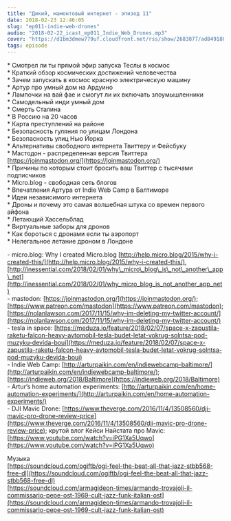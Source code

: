 ```yaml
---
title: "Дикий, мамонтовый интернет - эпизод 11"
date: 2018-02-23 12:46:05
slug: "ep011-indie-web-drones"
audio: "2018-02-22_icast_ep011_Indie_Web_Drones.mp3"
cover: "https://d1bm3dmew779uf.cloudfront.net/rss/show/2683877/ad8491808fd5d2fad6e14f544462250a.png"
tags: episode
---
```

\* Смотрел ли ты прямой эфир запуска Теслы в космос  
\* Краткий обзор космических достижений человечества  
\* Зачем запускать в космос красную электрическую машину  
\* Артур про умный дом на Ардуино  
\* Лампочки на вай фае и смогут ли их включать злоумышленники  
\* Самодельный инди умный дом  
\* Смерть Сталина  
\* В Россию на 20 часов  
\* Карта преступлений на районе  
\* Безопасность гуляния по улицам Лондона  
\* Безопасность улиц Нью Йорка  
\* Альтернативы свободного интернета Твиттеру и Фейсбуку  
\* Мастодон - распределенная версия Твиттера [https://joinmastodon.org/](https://joinmastodon.org/)  
\* Причины по которым стоит бросить ваш Твиттер с тысячами подписчиков  
\* Micro.blog - свободная сеть блогов  
\* Впечатления Артура от Indie Web Camp в Балтиморе  
\* Идеи независимого интернета  
\* Дроны и почему это самая волшебная штука со времен первого айфона  
\* Летающий Хассельблад  
\* Виртуальные заборы для дронов  
\* Как бороться с дронами если ты аэропорт  
\* Нелегальное летание дроном в Лондоне  
  
\- micro.blog: Why I created Micro.blog [http://help.micro.blog/2015/why-i-created-this/](http://help.micro.blog/2015/why-i-created-this/), [http://inessential.com/2018/02/01/why\_micro\_blog\_is\_not\_another\_app\_net](http://inessential.com/2018/02/01/why_micro_blog_is_not_another_app_net)  
\- mastodon: [https://joinmastodon.org/](https://joinmastodon.org/); [https://www.patreon.com/mastodon](https://www.patreon.com/mastodon); [https://nolanlawson.com/2017/11/15/why-im-deleting-my-twitter-account/](https://nolanlawson.com/2017/11/15/why-im-deleting-my-twitter-account/)  
\- tesla in space: [https://meduza.io/feature/2018/02/07/space-x-zapustila-raketu-falcon-heavy-avtomobil-tesla-budet-letat-vokrug-solntsa-pod-muzyku-devida-boui](https://meduza.io/feature/2018/02/07/space-x-zapustila-raketu-falcon-heavy-avtomobil-tesla-budet-letat-vokrug-solntsa-pod-muzyku-devida-boui)  
\- Indie Web Camp: [http://arturpaikin.com/en/indiewebcamp-baltimore/](http://arturpaikin.com/en/indiewebcamp-baltimore/); [https://indieweb.org/2018/Baltimore](https://indieweb.org/2018/Baltimore)  
\- Artur’s home automation experiments: [http://arturpaikin.com/en/home-automation-experiments/](http://arturpaikin.com/en/home-automation-experiments/)  
\- DJI Mavic Drone: [https://www.theverge.com/2016/11/4/13508560/dji-mavic-pro-drone-review-price](https://www.theverge.com/2016/11/4/13508560/dji-mavic-pro-drone-review-price); крутой влог Кейси Найстата про Mavic: [https://www.youtube.com/watch?v=iPG1Xa5Uqwo](https://www.youtube.com/watch?v=iPG1Xa5Uqwo)  
  
Музыка  
[https://soundcloud.com/ogiftb/ogi-feel-the-beat-all-that-jazz-stbb568-free-dl](https://soundcloud.com/ogiftb/ogi-feel-the-beat-all-that-jazz-stbb568-free-dl)  
[https://soundcloud.com/armagideon-times/armando-trovajoli-il-commissario-pepe-ost-1969-cult-jazz-funk-italian-ost](https://soundcloud.com/armagideon-times/armando-trovajoli-il-commissario-pepe-ost-1969-cult-jazz-funk-italian-ost)
